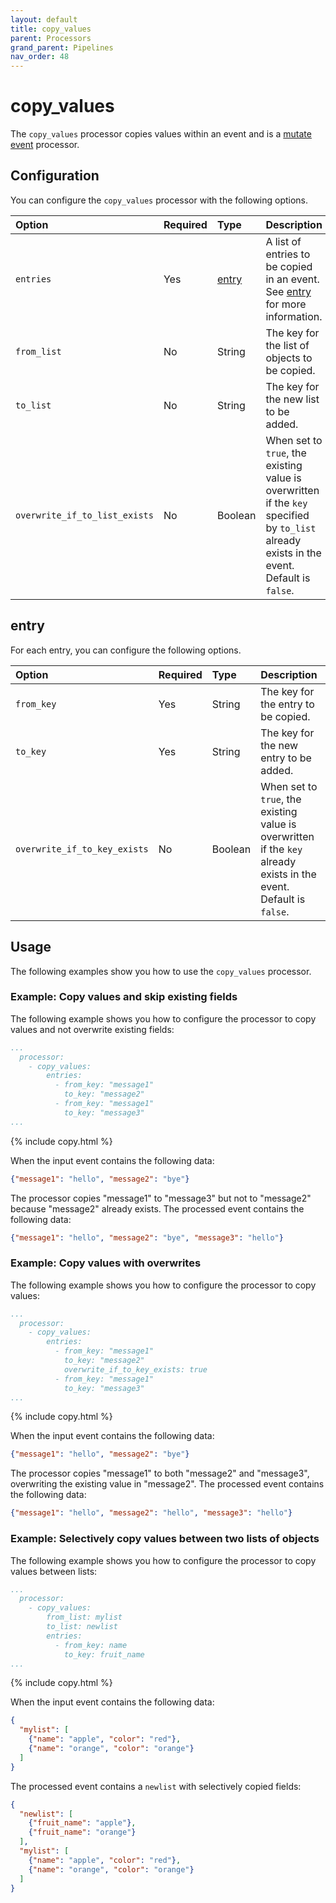 ```yaml
---
layout: default
title: copy_values 
parent: Processors
grand_parent: Pipelines
nav_order: 48
---
```


# copy_values

The `copy_values` processor copies values within an event and is a [mutate event]({{site.url}}{{site.baseurl}}/data-prepper/pipelines/configuration/processors/mutate-event/) processor. 

## Configuration

You can configure the `copy_values` processor with the following options.

| Option | Required | Type | Description |
:--- | :--- | :--- | :---
| `entries` | Yes | [entry](#entry) | A list of entries to be copied in an event. See [entry](#entry) for more information. |
| `from_list` | No | String | The key for the list of objects to be copied. |
| `to_list` | No | String | The key for the new list to be added. |
| `overwrite_if_to_list_exists` | No | Boolean | When set to `true`, the existing value is overwritten if the `key` specified by `to_list` already exists in the event. Default is `false`. |

## entry

For each entry, you can configure the following options.

| Option | Required | Type | Description |
:--- | :--- | :--- | :---
| `from_key` | Yes | String | The key for the entry to be copied. |
| `to_key` | Yes | String | The key for the new entry to be added. |
| `overwrite_if_to_key_exists` | No | Boolean | When set to `true`, the existing value is overwritten if the `key` already exists in the event. Default is `false`. |


## Usage

The following examples show you how to use the `copy_values` processor.

### Example: Copy values and skip existing fields

The following example shows you how to configure the processor to copy values and not overwrite existing fields:

```yaml
...
  processor:
    - copy_values:
        entries:
          - from_key: "message1"
            to_key: "message2"
          - from_key: "message1"
            to_key: "message3"
...
```
{% include copy.html %}

When the input event contains the following data:

```json
{"message1": "hello", "message2": "bye"}
```

The processor copies "message1" to "message3" but not to "message2" because "message2" already exists. The processed event contains the following data:

```json
{"message1": "hello", "message2": "bye", "message3": "hello"}
```

### Example: Copy values with overwrites

The following example shows you how to configure the processor to copy values:

```yaml
...
  processor:
    - copy_values:
        entries:
          - from_key: "message1"
            to_key: "message2"
            overwrite_if_to_key_exists: true
          - from_key: "message1"
            to_key: "message3"
...
```
{% include copy.html %}

When the input event contains the following data:

```json
{"message1": "hello", "message2": "bye"}
```

The processor copies "message1" to both "message2" and "message3", overwriting the existing value in "message2". The processed event contains the following data:

```json
{"message1": "hello", "message2": "hello", "message3": "hello"}
```

### Example: Selectively copy values between two lists of objects

The following example shows you how to configure the processor to copy values between lists:

```yaml
...
  processor:
    - copy_values:
        from_list: mylist
        to_list: newlist
        entries:
          - from_key: name
            to_key: fruit_name
...
```
{% include copy.html %}

When the input event contains the following data:

```json
{
  "mylist": [
    {"name": "apple", "color": "red"},
    {"name": "orange", "color": "orange"}
  ]
}
```

The processed event contains a `newlist` with selectively copied fields:

```json
{
  "newlist": [
    {"fruit_name": "apple"},
    {"fruit_name": "orange"}
  ],
  "mylist": [
    {"name": "apple", "color": "red"},
    {"name": "orange", "color": "orange"}
  ]
}
```
